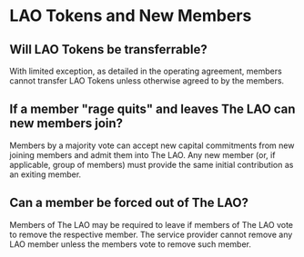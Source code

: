 # LAO Tokens and New Members

## Will LAO Tokens be transferrable?

With limited exception, as detailed in the operating agreement, members cannot transfer LAO Tokens unless otherwise agreed to by the members.

## If a member "rage quits" and leaves The LAO can new members join?

Members by a majority vote can accept new capital commitments from new joining members and admit them into The LAO. Any new member (or, if applicable, group of members) must provide the same initial contribution as an exiting member.

## Can a member be forced out of The LAO?

Members of The LAO may be required to leave if members of The LAO vote to remove the respective member. The service provider cannot remove any LAO member unless the members vote to remove such member.
